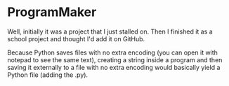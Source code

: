 # ProgramMaker

Well, initially it was a project that I just stalled on.
Then I finished it as a school project and thought I'd add it on GitHub.

Because Python saves files with no extra encoding (you can open it with notepad to see the same text), creating a string inside a program and then saving it externally to a file with no extra encoding would basically yield a Python file (adding the .py).
